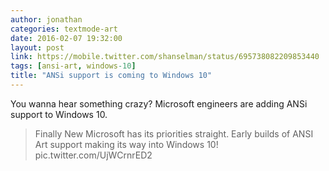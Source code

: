 ```yaml
---
author: jonathan
categories: textmode-art
date: 2016-02-07 19:32:00
layout: post
link: https://mobile.twitter.com/shanselman/status/695738082209853440
tags: [ansi-art, windows-10]
title: "ANSi support is coming to Windows 10"
---
```

You wanna hear something crazy? Microsoft engineers are adding ANSi support to Windows 10.

> Finally New Microsoft has its priorities straight. Early builds of ANSI Art support making its way into Windows 10! pic.twitter.com/UjWCrnrED2
